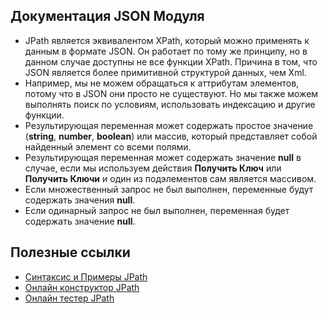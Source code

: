 ## Документация JSON Модуля

- JPath является эквивалентом XPath, который можно применять к данным в формате JSON. Он работает по тому же принципу, но в данном случае доступны не все функции XPath. Причина в том, что JSON является более примитивной структурой данных, чем Xml.
- Например, мы не можем обращаться к аттрибутам элементов, потому что в JSON они просто не существуют. Но мы также можем выполнять поиск по условиям, использовать индексацию и другие функции.
- Результирующая переменная может содержать простое значение (**string**, **number**, **boolean**) или массив, который представляет собой найденный элемент со всеми полями.
- Результирующая переменная может содержать значение **null** в случае, если мы используем действия **Получить Ключ** или **Получить Ключи** и один из подэлементов сам является массивом.
- Если множественный запрос не был выполнен, переменные будут содержать значения **null**.
- Если одинарный запрос не был выполнен, переменная будет содержать значение **null**.

## Полезные ссылки

- [Синтаксис и Примеры JPath](https://goessner.net/articles/JsonPath/)
- [Онлайн конструктор JPath](http://jsonpathfinder.com/) 
- [Онлайн тестер JPath](http://jsonpath.com/)
